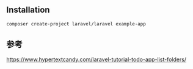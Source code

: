 ## Installation

```bash
composer create-project laravel/laravel example-app
```

## 参考

https://www.hypertextcandy.com/laravel-tutorial-todo-app-list-folders/
